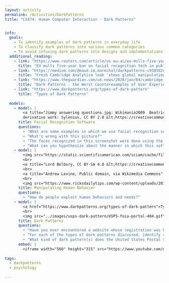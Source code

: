 ```yaml
---
layout: activity
permalink: /Activities/DarkPatterns
title: "CS474: Human Computer Interaction - Dark Patterns"


info: 
  goals: 
    - To identify examples of dark patterns in everyday life
    - To classify dark patterns into various common categories
    - To avoid infusing dark patterns into designs and implementations
  additional_reading:
    - link: "https://www.reuters.com/article/us-eu-ai/eu-mulls-five-year-ban-on-facial-recognition-tech-in-public-areas-idUSKBN1ZF2QL"
      title: "EU mulls five-year ban on facial recognition tech in public areas"      
    - link: "https://medium.com/@maud.im.marechal/darkpatterns-c938502cee49"
      title: "Fresh Cambridge Analytica leak 'shows global manipulation is out of control'"      
    - link: "https://www.theguardian.com/uk-news/2020/jan/04/cambridge-analytica-data-leak-global-election-manipulation"
      title: "Dark Patterns - the Worst Counterexamples of User Experience Design"
    - link: "https://www.darkpatterns.org/types-of-dark-pattern"
      title: "Types of Dark Patterns"
      
  models:
    - model: |
        <a title="Jimmy answering questions.jpg: Wikimania2009  Beatrice Murch
        derivative work: Sylenius, CC BY 2.0 &lt;https://creativecommons.org/licenses/by/2.0&gt;, via Wikimedia Commons" href="https://commons.wikimedia.org/wiki/File:Face_detection.jpg"><img width="512" alt="Face detection" src="https://upload.wikimedia.org/wikipedia/commons/e/ef/Face_detection.jpg"></a>
      title: Facial Recognition Software
      questions:
        - "What are some examples in which we use facial recognition software today?"
        - "What's wrong with this picture?"
        - "The faces recognized in this screenshot were done using the <code>opencv</code> library.  Given what you know about eye tracking applications, how do you think faces are recognized by software?"
        - "What can you hypothesize about the manner in which this software was trained to recognize faces?"
    - model: |
        <img src="https://static.scientificamerican.com/sciam/cache/file/01E7FF34-0BE9-4D4E-8A9AD915B3A8E146_source.png?w=590&h=800&EBA6CE72-3658-49DF-89E1B976C04931A4" alt="A Snopes.com screenshot on a Scientific American article discussing a fake news post claiming that the Pope endorsed a US presidential candidate.">
        <br>
        <a title="Lord Belbury, CC BY-SA 4.0 &lt;https://creativecommons.org/licenses/by-sa/4.0&gt;, via Wikimedia Commons" href="https://commons.wikimedia.org/wiki/File:Clickjacking.png"><img width="512" alt="Clickjacking" src="https://upload.wikimedia.org/wikipedia/commons/thumb/0/0f/Clickjacking.png/512px-Clickjacking.png"></a>
        <br>
        <a title="Andrew Levine, Public domain, via Wikimedia Commons" href="https://commons.wikimedia.org/wiki/File:PhishingTrustedBank.png"><img width="512" alt="PhishingTrustedBank" src="https://upload.wikimedia.org/wikipedia/commons/d/d0/PhishingTrustedBank.png"></a>
        <br>
        <img src="https://www.ricksdailytips.com/wp-content/uploads/2019/08/fraudulent-unsubscribe-email.jpg" alt="A fake unsubscribe email link as shown on Ricks Daily Tips">
      title: Manipulating Human Behavior
      questions:
        - "How do people exploit human behaviors and needs?"
    - model: |
        <a href="https://www.darkpatterns.org/types-of-dark-pattern">Types of Dark Patterns</a>
        <br>
        <img src="../images/usps-dark-pattern/USPS-foia-portal-404.gif" alt="Screencast of the USPS FOIA portal with links to required documents that lead to 404 not found pages">
      title: Dark Patterns
      questions:
        - "Have you ever encountered a website whose registration was broken into multiple steps, in which the first step asks only for non-personal information, but the last step requires contact or payment information?  Which dark pattern does this fall into?"
        - "For each of the types of dark patterns discussed, identify some real examples that exemplify each from your own personal experience."
        - "What kind of dark pattern(s) does the United States Postal Service (USPS) example fall into?  What incentive might the USPS have in requiring forms that cannot be accessed?  Is an account required to submit this form (and why or why not)?  What protocols might you put into place to enable accessible reporting of issues such as these?"
      embed: |
        <iframe width="560" height="315" src="https://www.youtube.com/embed/lJUW0iZzAaQ" title="YouTube video player" frameborder="0" allow="accelerometer; autoplay; clipboard-write; encrypted-media; gyroscope; picture-in-picture" allowfullscreen></iframe>
        
tags:
  - darkpatterns
  - psychology
  
---
```

